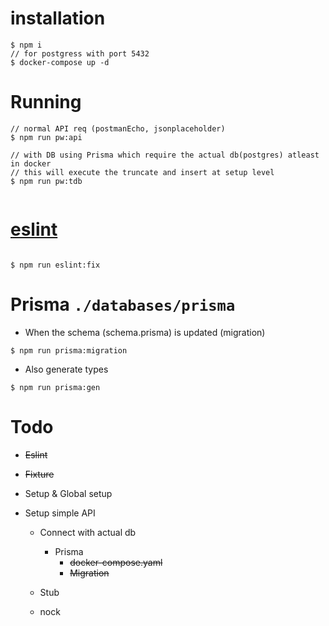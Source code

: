 # installation

```
$ npm i
// for postgress with port 5432
$ docker-compose up -d

```

# Running

```
// normal API req (postmanEcho, jsonplaceholder)
$ npm run pw:api

// with DB using Prisma which require the actual db(postgres) atleast in docker
// this will execute the truncate and insert at setup level
$ npm run pw:tdb


```

# [eslint](https://www.npmjs.com/package/eslint-plugin-playwright)

```

$ npm run eslint:fix
```

# Prisma `./databases/prisma`

- When the schema (schema.prisma) is updated (migration)

```
$ npm run prisma:migration
```

- Also generate types

```
$ npm run prisma:gen
```

# Todo

- ~~Eslint~~
- ~~Fixture~~
- Setup & Global setup
- Setup simple API

  - Connect with actual db

    - Prisma
      - ~~docker-compose.yaml~~
      - ~~Migration~~

  - Stub
  - nock
